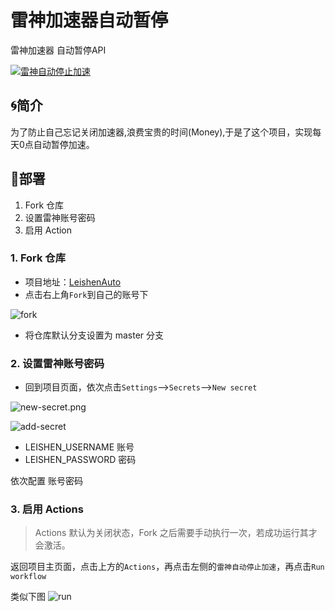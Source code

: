 # 雷神加速器自动暂停
 雷神加速器 自动暂停API

 [![雷神自动停止加速](https://github.com/lilynas/LeishenAuto/actions/workflows/pause.yaml/badge.svg)](https://github.com/lilynas/LeishenAuto/actions/workflows/pause.yaml)
## 🌀简介

为了防止自己忘记关闭加速器,浪费宝贵的时间(Money),于是了这个项目，实现每天0点自动暂停加速。

## 📐部署

1. Fork 仓库
3. 设置雷神账号密码
3. 启用 Action


### 1. Fork 仓库

- 项目地址：[LeishenAuto](https://github.com/himcs/LeishenAuto/)
- 点击右上角`Fork`到自己的账号下

![fork](https://i.loli.net/2020/10/28/qpXowZmIWeEUyrJ.png)

- 将仓库默认分支设置为 master 分支

### 2. 设置雷神账号密码

- 回到项目页面，依次点击`Settings`-->`Secrets`-->`New secret`

![new-secret.png](https://i.loli.net/2020/10/28/sxTuBFtRvzSgUaA.png)

![add-secret](https://i.loli.net/2021/04/08/ZtAw6Qmcrq2S5de.png)

- LEISHEN_USERNAME 账号
- LEISHEN_PASSWORD 密码

依次配置 账号密码

###  3. 启用 Actions

> Actions 默认为关闭状态，Fork 之后需要手动执行一次，若成功运行其才会激活。

返回项目主页面，点击上方的`Actions`，再点击左侧的`雷神自动停止加速`，再点击`Run workflow`

类似下图
![run](https://i.loli.net/2020/10/28/5ylvgdYf9BDMqAH.png)
